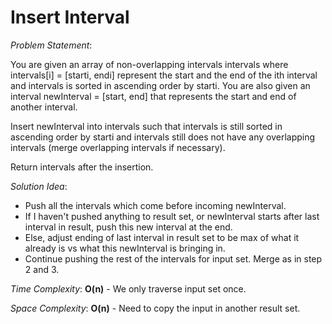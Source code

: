 # Insert Interval

_Problem Statement_:

You are given an array of non-overlapping intervals intervals where intervals[i] = [starti, endi] represent the start and the end of the ith interval and intervals is sorted in ascending order by starti. You are also given an interval newInterval = [start, end] that represents the start and end of another interval.

Insert newInterval into intervals such that intervals is still sorted in ascending order by starti and intervals still does not have any overlapping intervals (merge overlapping intervals if necessary).

Return intervals after the insertion.

_Solution Idea_:

- Push all the intervals which come before incoming newInterval.
- If I haven't pushed anything to result set, or newInterval starts after last interval in result, push this new interval at the end.
- Else, adjust ending of last interval in result set to be max of what it already is vs what this newInterval is bringing in.
- Continue pushing the rest of the intervals for input set. Merge as in step 2 and 3.

_Time Complexity_: **O(n)** - We only traverse input set once.

_Space Complexity_: **O(n)** - Need to copy the input in another result set.

